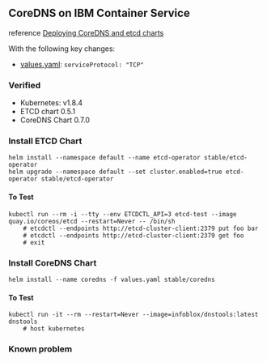 ## CoreDNS on IBM Container Service


reference [Deploying CoreDNS and etcd charts](https://kubernetes.io/docs/tasks/federation/set-up-coredns-provider-federation/)

With the following key changes:

* [values.yaml](values.yaml): `serviceProtocol: "TCP"`


### Verified 

* Kubernetes: v1.8.4
* ETCD chart 0.5.1
* CoreDNS Chart 0.7.0

### Install ETCD Chart

	helm install --namespace default --name etcd-operator stable/etcd-operator
	helm upgrade --namespace default --set cluster.enabled=true etcd-operator stable/etcd-operator

#### To Test

	kubectl run --rm -i --tty --env ETCDCTL_API=3 etcd-test --image quay.io/coreos/etcd --restart=Never -- /bin/sh
		# etcdctl --endpoints http://etcd-cluster-client:2379 put foo bar
		# etcdctl --endpoints http://etcd-cluster-client:2379 get foo
		# exit

### Install CoreDNS Chart

	helm install --name coredns -f values.yaml stable/coredns
	
#### To Test

	kubectl run -it --rm --restart=Never --image=infoblox/dnstools:latest dnstools
		# host kubernetes


### Known problem
